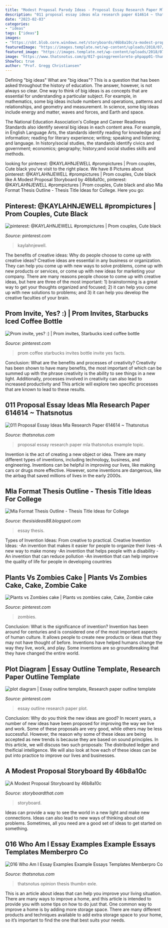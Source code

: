 ```yaml
---
title: "Modest Proposal Parody Ideas - Proposal Essay Research Paper Mla Thatsnotus Example Topic"
description: "011 proposal essay ideas mla research paper 614614 ~ thatsnotus"
date: "2023-02-03"
categories:
- "ideas"
tags: ["ideas"]
images:
- "https://sbt.blob.core.windows.net/storyboards/46b8a10c/a-modest-proposal.png?utc=132476036369670000"
featuredImage: "https://images.template.net/wp-content/uploads/2018/07/Solution-Proposal-Essay-Outline.jpg"
featured_image: "https://images.template.net/wp-content/uploads/2018/07/Solution-Proposal-Essay-Outline.jpg"
image: "https://www.thatsnotus.com/g/017-goinggreenloreto-phpapp01-thumbnail-essay-example-who-am-i.jpg"
ShowToc: true
author: "Prof. Gregg Christiansen"
---
```



Defining "big ideas"
What are "big ideas"? This is a question that has been asked throughout the history of education. The answer, however, is not always so clear.
One way to think of big ideas is as concepts that are essential for understanding a particular subject. For example, in mathematics, some big ideas include numbers and operations, patterns and relationships, and geometry and measurement. In science, some big ideas include energy and matter, waves and forces, and Earth and space.

The National Education Association's College and Career Readiness Standards also identify several big ideas in each content area. For example, in English Language Arts, the standards identify reading for knowledge and information; reading for literary experience; writing; speaking and listening; and language. In history/social studies, the standards identify civics and government; economics; geography; history;and social studies skills and methods.

	

		
looking for pinterest: @KAYLAHNJEWELL #prompictures | Prom couples, Cute black you've visit to the right place. We have 8 Pictures about pinterest: @KAYLAHNJEWELL #prompictures | Prom couples, Cute black like A Modest Proposal Storyboard by 46b8a10c, pinterest: @KAYLAHNJEWELL #prompictures | Prom couples, Cute black and also Mla Format Thesis Outline - Thesis Title Ideas for College. Here you go:
		
    
## Pinterest: @KAYLAHNJEWELL #prompictures | Prom Couples, Cute Black

<img loading=lazy src="https://i.pinimg.com/originals/88/2b/11/882b11489335f96340492efc281b6539.jpg" onerror="this.onerror=null;this.src='https://tse3.mm.bing.net/th?id=OIP.qbmVAEl0px4FJQ5eMwGqTwHaJ4&amp;pid=15.1';" alt="pinterest: @KAYLAHNJEWELL #prompictures | Prom couples, Cute black">

_Source: pinterest.com_

>kaylahnjewell. 

	

The benefits of creative ideas: Why do people choose to come up with creative ideas?
Creative ideas are essential in any business or organization. They can help you come up with new ways to solve problems, come up with new products or services, or come up with new ideas for marketing your company. There are many reasons people choose to come up with creative ideas, but here are three of the most important: 1) brainstorming is a great way to get your thoughts organized and focused; 2) it can help you come up with new solutions to problems; and 3) it can help you develop the creative faculties of your brain.

    
## Prom Invite, Yes? :) | Prom Invites, Starbucks Iced Coffee Bottle

<img loading=lazy src="https://i.pinimg.com/originals/65/e8/45/65e845d1a04639e2128486aeb3afd25d.jpg" onerror="this.onerror=null;this.src='https://tse3.mm.bing.net/th?id=OIP.kbO8wPbbjiajUKSwi3z57QHaJ4&amp;pid=15.1';" alt="Prom invite, yes? :) | Prom invites, Starbucks iced coffee bottle">

_Source: pinterest.com_

>prom coffee starbucks invites bottle invite yes facts. 

	

Conclusion: What are the benefits and processes of creativity?
Creativity has been shown to have many benefits, the most important of which can be summed up with the phrase creativity is the ability to see things in a new light. Additionally, processes involved in creativity can also lead to increased productivity and This article will explore two specific processes that are known to lead to these results.

    
## 011 Proposal Essay Ideas Mla Research Paper 614614 ~ Thatsnotus

<img loading=lazy src="https://www.thatsnotus.com/g/005-research-proposal-essay-topics-614615-example.png" onerror="this.onerror=null;this.src='https://tse3.mm.bing.net/th?id=OIP.bgFhfzdVfZuBinGTQycZrAHaJl&amp;pid=15.1';" alt="011 Proposal Essay Ideas Mla Research Paper 614614 ~ Thatsnotus">

_Source: thatsnotus.com_

>proposal essay research paper mla thatsnotus example topic. 

	

Invention is the act of creating a new object or idea. There are many different types of inventions, including technology, business, and engineering. Inventions can be helpful in improving our lives, like making cars or drugs more effective. However, some inventions are dangerous, like the airbag that saved millions of lives in the early 2000s.

    
## Mla Format Thesis Outline - Thesis Title Ideas For College

<img loading=lazy src="https://images.template.net/wp-content/uploads/2018/07/Solution-Proposal-Essay-Outline.jpg" onerror="this.onerror=null;this.src='https://tse2.mm.bing.net/th?id=OIP._68l5GZEQ0_kMG7W1HMOpAHaJA&amp;pid=15.1';" alt="Mla Format Thesis Outline - Thesis Title Ideas for College">

_Source: thesisideas88.blogspot.com_

>essay thesis. 

	

Types of Invention Ideas: From creative to practical.
Creative Invention Ideas: 
-An invention that makes it easier for people to organize their lives 
-A new way to make money 
-An invention that helps people with a disability 
-An invention that can reduce pollution 
-An invention that can help improve the quality of life for people in developing countries

    
## Plants Vs Zombies Cake | Plants Vs Zombies Cake, Cake, Zombie Cake

<img loading=lazy src="https://i.pinimg.com/736x/26/30/23/263023c37086139afd40a782a1589d44--zombie-cakes-plants-vs-zombies.jpg" onerror="this.onerror=null;this.src='https://tse3.mm.bing.net/th?id=OIP.hCOwfBGIZtz2tjW9Th6XLwHaNK&amp;pid=15.1';" alt="Plants vs Zombies cake | Plants vs zombies cake, Cake, Zombie cake">

_Source: pinterest.com_

>zombies. 

	

Conclusion: What is the significance of invention?
Invention has been around for centuries and is considered one of the most important aspects of human culture. It allows people to create new products or ideas that they may not have thought of before. Inventions have helped humans change the way they live, work, and play. Some inventions are so groundbreaking that they have changed the entire world.

    
## Plot Diagram | Essay Outline Template, Research Paper Outline Template

<img loading=lazy src="https://i.pinimg.com/736x/12/6f/2f/126f2f0cfd5926929ebb8b77fd90936c--argumentative-essay-essay-topics.jpg" onerror="this.onerror=null;this.src='https://tse2.mm.bing.net/th?id=OIP.4hBFqurUYUU9pGdb1wFZEAHaJl&amp;pid=15.1';" alt="plot diagram | Essay outline template, Research paper outline template">

_Source: pinterest.com_

>essay outline research paper plot. 

	

Conclusion: Why do you think the new ideas are good?
In recent years, a number of new ideas have been proposed for improving the way we live and work. Some of these proposals are very good, while others may be less successful. However, the reason why some of these ideas are being accepted as new trends is because they are based on sound principles. In this article, we will discuss two such proposals: The distributed ledger and theificial intelligence. We will also look at how each of these ideas can be put into practice to improve our lives and businesses.

    
## A Modest Proposal Storyboard By 46b8a10c

<img loading=lazy src="https://sbt.blob.core.windows.net/storyboards/46b8a10c/a-modest-proposal.png?utc=132476036369670000" onerror="this.onerror=null;this.src='https://tse1.mm.bing.net/th?id=OIP.UfjPyqYlBVgRBGYkF0r_aQHaG6&amp;pid=15.1';" alt="A Modest Proposal Storyboard by 46b8a10c">

_Source: storyboardthat.com_

>storyboard. 

	

Ideas can provide a way to see the world in a new light and make new connections. Ideas can also lead to new ways of thinking about old problems. Sometimes, all you need are a good set of ideas to get started on something.

    
## 016 Who Am I Essay Examples Example Essays Templates Memberpro Co

<img loading=lazy src="https://www.thatsnotus.com/g/017-goinggreenloreto-phpapp01-thumbnail-essay-example-who-am-i.jpg" onerror="this.onerror=null;this.src='https://tse2.mm.bing.net/th?id=OIP._JReNUBS7A032cAsgTsRlAHaKe&amp;pid=15.1';" alt="016 Who Am I Essay Examples Example Essays Templates Memberpro Co">

_Source: thatsnotus.com_

>thatsnotus opinion thesis thumbn exle. 

	

This is an article about ideas that can help you improve your living situation. There are many ways to improve a home, and this article is intended to provide you with some tips on how to do just that. One common way to improve a home is by adding more storage space. There are many different products and techniques available to add extra storage space to your home, so it’s important to find the one that best suits your needs.

